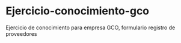 # Ejercicio-conocimiento-gco
Ejercicio de conocimiento para empresa GCO, formulario registro de proveedores
